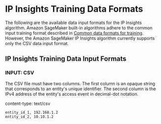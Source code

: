 # IP Insights Training Data Formats<a name="ip-insights-training-data-formats"></a>

The following are the available data input formats for the IP Insights algorithm\. Amazon SageMaker built\-in algorithms adhere to the common input training format described in [Common data formats for training](cdf-training.md)\. However, the Amazon SageMaker IP Insights algorithm currently supports only the CSV data input format\.

## IP Insights Training Data Input Formats<a name="ip-insights-training-input-format-requests"></a>

### INPUT: CSV<a name="ip-insights-input-csv"></a>

The CSV file must have two columns\. The first column is an opaque string that corresponds to an entity's unique identifier\. The second column is the IPv4 address of the entity's access event in decimal\-dot notation\. 

content\-type: text/csv

```
entity_id_1, 192.168.1.2
entity_id_2, 10.10.1.2
```